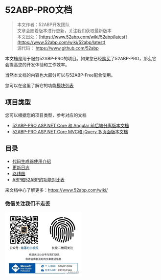 # 52ABP-PRO文档

> 本文作者：52ABP开发团队 </br>
> 文章会随着版本进行更新，关注我们获取最新版本 </br>
> 本文出处：[https://www.52abp.com/wiki/52abp/latest](https://www.52abp.com/wiki/52abp/latest) </br>
> 源代码： https://www.github.com/52abp </br>

本文档是用于服务52ABP-PRO的项目。如果您已经[购买](https://www.52abp.com/Purchase)了52ABP-PRO，那么它会提高您的开发体验和工作效率。

当然本文档的内容也大部分可以与52ABP-Free配合使用。

您可以在这里了解它的功能[模块列表](https://www.52abp.com/Home/Feature)


 
## 项目类型

您可以根据您的项目类型，参考对应的文档

- [52ABP-PRO ASP.NET Core 和 Angular 前后端分离版本文档](Getting-Started-Angular.md)
- [52ABP-PRO ASP.NET Core MVC和 jQuery 多页面版本文档](Getting-Started-Core.md) 

## 目录


-  [代码生成器使用介绍](52ABP-Power-Tools-Intro.md)
-  [更新日志](Change-Logs.md)
-  [路线图](Road-Map.md)
- [ABP和52ABP的功能对比表](Abp-Template-vs-52ABP-Pro.md)




来文档中心了解更多：https://www.52abp.com/wiki/ 

### 微信关注我们不走丢


<img src="https://raw.githubusercontent.com/52ABP/Documents/V0.16/src/mvc/images/jiaoluowechat.png" class="img-fluid text-center " alt="公众号：角落的白板报" style="
    height: 80;
    width: 250px;
">